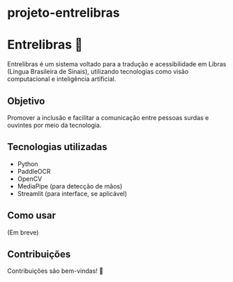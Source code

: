 # projeto-entrelibras
# Entrelibras 👐

Entrelibras é um sistema voltado para a tradução e acessibilidade em Libras (Língua Brasileira de Sinais), utilizando tecnologias como visão computacional e inteligência artificial.

## Objetivo
Promover a inclusão e facilitar a comunicação entre pessoas surdas e ouvintes por meio da tecnologia.

## Tecnologias utilizadas
- Python
- PaddleOCR
- OpenCV
- MediaPipe (para detecção de mãos)
- Streamlit (para interface, se aplicável)

## Como usar
(Em breve)

## Contribuições
Contribuições são bem-vindas! 🚀